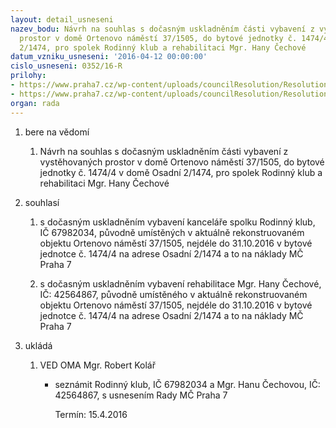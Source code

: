 ```yaml
---
layout: detail_usneseni
nazev_bodu: Návrh na souhlas s dočasným uskladněním části vybavení z vystěhovaných
  prostor v domě Ortenovo náměstí 37/1505, do bytové jednotky č. 1474/4 v domě Osadní
  2/1474, pro spolek Rodinný klub a rehabilitaci Mgr. Hany Čechové
datum_vzniku_usneseni: '2016-04-12 00:00:00'
cislo_usneseni: 0352/16-R
prilohy:
- https://www.praha7.cz/wp-content/uploads/councilResolution/Resolutions/27546/export/DZ_stehovani1505~44162.docx
- https://www.praha7.cz/wp-content/uploads/councilResolution/Resolutions/27546/export/export~299644.pdf
organ: rada
---
```

<ol id="urzList" class="urzList_view"><li id="" class="urzClass1"><span name="1">bere na vědomí</span><ol class="urzOlClass"><li style="text-align: left;" id="" class="urzClass2"><span><p>Návrh na souhlas s dočasným uskladněním části vybavení z vystěhovaných prostor v domě Ortenovo náměstí 37/1505, do bytové jednotky č. 1474/4 v domě Osadní 2/1474, pro spolek Rodinný klub a rehabilitaci Mgr. Hany Čechové</p></span></li></ol></li><li id="" class="urzClass1"><span name="26">souhlasí</span><ol class="urzOlClass"><li style="text-align: left;" id="" class="urzClass2"><span><p>s dočasným uskladněním vybavení kanceláře spolku Rodinný klub, IČ 67982034, původně umístěných v aktuálně rekonstruovaném objektu Ortenovo náměstí 37/1505, nejdéle do 31.10.2016 v bytové jednotce č. 1474/4 na adrese Osadní 2/1474 a to na náklady MČ Praha 7<br></p></span></li><li style="text-align: left;" id="" class="urzClass2"><span><p>s dočasným uskladněním vybavení rehabilitace Mgr. Hany Čechové, IČ: 42564867, původně umístěného v aktuálně rekonstruovaném objektu Ortenovo náměstí 37/1505, nejdéle do 31.10.2016 v bytové jednotce č. 1474/4 na adrese Osadní 2/1474 a to na náklady MČ Praha 7<br></p></span></li></ol></li><li class="urzClass1" id="urzUkoly"><span name="1">ukládá</span><ol class="urzOlClass"><li class="urzClass2"><span><p>VED OMA Mgr. Robert Kolář</p></span><ul class="urzUlClass"><li class="urzClass3"><span><p>seznámit Rodinný klub, IČ 67982034 a Mgr. Hanu Čechovou, IČ: 42564867, s usnesením Rady MČ Praha 7</p></span><span class="urzUkolTermin">  Termín:&nbsp;15.4.2016</span></li></ul></li></ol></li></ol>